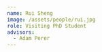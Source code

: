 ```yaml
---
name: Rui Sheng
image: /assets/people/rui.jpg
role: Visiting PhD Student
advisors:
  - Adam Perer
---
```

